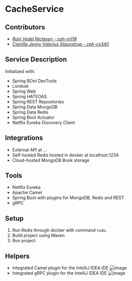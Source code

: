 # CacheService

## Contributors

- _[Rúni Vedel Niclasen - cph-rn118](https://github.com/Runi-VN)_
- _[Camilla Jenny Valerius Staunstrup - cph-cs340](https://github.com/Castau)_

## Service Description

Initialized with:
- Spring BOot DevTools
- Lombok
- Spring Web
- Spring HATEOAS
- Spring REST Repositories
- Spring Data MongoDB
- Spring Data Redis
- Spring Boot Actuator
- Netflix Eureka Discovery Client

## Integrations
- External API at ...
- Self-hosted Redis hosted in docker at localhost:1234
- Cloud-hosted MongoDB Book storage

## Tools
- Netflix Eureka
- Apache Camel
- Spring Boot with plugins for MongoDB, Redis and REST
- gRPC

## Setup
1. Run Redis through docker with command `todo`.
2. Build project using Maven
3. Run project


## Helpers
- Integrated Camel plugin for the IntelliJ IDEA IDE
![image](https://user-images.githubusercontent.com/37186286/145678245-e7683519-28d6-40fb-a839-5c2cb691debf.png)  
- Integrated gRPC plugin for the IntelliJ IDEA IDE
![image](https://user-images.githubusercontent.com/37186286/145678445-3f7eb144-c89e-4b6d-b072-309b1beb0c19.png)
